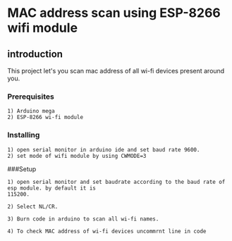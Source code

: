 # MAC address scan using ESP-8266 wifi module

## introduction

This project let's you scan mac address of all wi-fi devices present around you.

### Prerequisites

```
1) Arduino mega
2) ESP-8266 wi-fi module
```
### Installing

```
1) open serial monitor in arduino ide and set baud rate 9600.
2) set mode of wifi module by using CWMODE=3
```


###Setup

```
1) open serial monitor and set baudrate according to the baud rate of esp module. by default it is
115200. 

2) Select NL/CR.

3) Burn code in arduino to scan all wi-fi names.

4) To check MAC address of wi-fi devices uncommrnt line in code 
```



